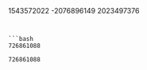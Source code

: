 



```bash
```


```html
```











```js


```






1543572022
-2076896149
2023497376
```


```bash
726861088
```


```bash
726861088
```




```
```




```








